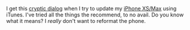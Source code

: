 I get this <a href="http://scripting.com/images/2020/05/27/iTunesErrorDialog.png">cryptic dialog</a> when I try to update my <a href="https://en.wikipedia.org/wiki/IPhone_XS">iPhone XS/Max</a> using iTunes. I've tried all the things the recommend, to no avail. Do you know what it means? I <i>really</i> don't want to reformat the phone. 
